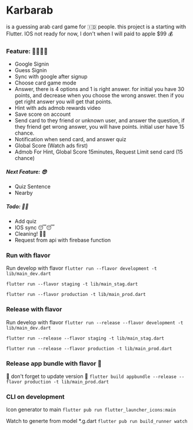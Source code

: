 # Karbarab

is a guessing arab card game for 🇮🇩 people. this project is a starting with Flutter. IOS not ready for now,
I don't when I will paid to apple $99 💰

### Feature: 🥳🥳🥳🥳
- Google Signin
- Guess Signin
- Sync with google after signup
- Choose card game mode
- Answer, there is 4 options and 1 is right answer. for initial you have 30 points, and decrease when you choose the wrong answer. then if you get right answer you will get that points.
- Hint with ads admob rewards video
- Save score on account
- Send card to they friend or unknown user, and answer the question, if they friend get wrong answer, you will have points. initial user have 15 chance.
- Notification when send card, and answer quiz
- Global Score (Watch ads first)
- Admob For Hint, Global Score 15minutes, Request Limit send card (15 chance)

##### Next Feature: 😎
- Quiz Sentence
- Nearby

##### Todo: 👻👻
- Add quiz
- IOS sync 😴😴
- Cleaning! 👻👻
- Request from api with firebase function

### Run with flavor
Run develop with flavor
```flutter run --flavor development -t lib/main_dev.dart```

```flutter run --flavor staging -t lib/main_stag.dart```

```flutter run --flavor production -t lib/main_prod.dart```

### Release with flavor
Run develop with flavor
```flutter run --release --flavor development -t lib/main_dev.dart```

```flutter run --release --flavor staging -t lib/main_stag.dart```

```flutter run --release --flavor production -t lib/main_prod.dart```

### Release app bundle with flavor 🤘
🤘 don't forget to update version 🤘
```flutter build appbundle --release --flavor production -t lib/main_prod.dart```


### CLI on development

Icon generator to main ```flutter pub run flutter_launcher_icons:main```

Watch to generte from model *.g.dart ```flutter pub run build_runner watch```
